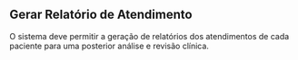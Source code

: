 ## Gerar Relatório de Atendimento ##

O sistema deve permitir a geração de relatórios dos atendimentos de cada paciente para uma posterior análise e revisão clínica.